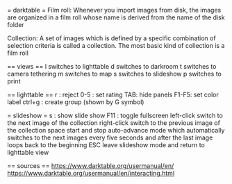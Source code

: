 = darktable =
Film roll: Whenever you import images from disk, the images are organized in a film roll whose name is derived from the name of the disk folder

Collection: A set of images which is defined by a specific combination of selection criteria is called a collection. The most basic kind of collection is a film roll



== views ==
l 	switches to lighttable
d 	switches to darkroom
t 	switches to camera tethering
m 	switches to map
s 	switches to slideshow
p 	switches to print

== lighttable ==
r : reject
0-5 : set rating
TAB: hide panels
F1-F5: set color label
ctrl+g : create group (shown by G symbol)

= slideshow =
s : show slide show
F11 : toggle fullscreen
left-click 	switch to the next image of the collection
right-click 	switch to the previous image of the collection
space 	start and stop auto-advance mode which automatically switches to the next images every five seconds and after the last image loops back to the beginning
ESC 	leave slideshow mode and return to lighttable view

== sources ==
https://www.darktable.org/usermanual/en/
https://www.darktable.org/usermanual/en/interacting.html
